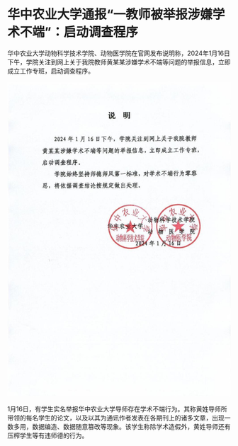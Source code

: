 # 华中农业大学通报“一教师被举报涉嫌学术不端”：启动调查程序

华中农业大学动物科学技术学院、动物医学院在官网发布说明称，2024年1月16日下午，学院关注到网上关于我院教师黄某某涉嫌学术不端等问题的举报信息，立即成立工作专班，启动调查程序。

![fd51b6b92a155b6721fb80db6285f952.jpg](https://raw.githubusercontent.com/qqhsx/qqnews_image/main/2024/01/16/华中农业大学通报“一教师被举报涉嫌学术不端”：启动调查程序/fd51b6b92a155b6721fb80db6285f952.jpg)

1月16日，有学生实名举报华中农业大学导师存在学术不端行为。其称黄姓导师所带领的每名学生的论文，以及以其为通讯作者发表在各期刊上的诸多文章，出现一数多用，数据编造、数据随意篡改等现象。该学生称除学术造假外，黄姓导师还有压榨学生等有违师德的行为。
​​​

